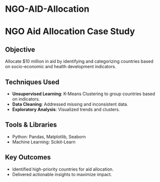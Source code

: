 # NGO-AID-Allocation
# NGO Aid Allocation Case Study

## Objective
Allocate $10 million in aid by identifying and categorizing countries based on socio-economic and health development indicators.

## Techniques Used
- **Unsupervised Learning**: K-Means Clustering to group countries based on indicators.
- **Data Cleaning**: Addressed missing and inconsistent data.
- **Exploratory Analysis**: Visualized trends and clusters.

## Tools & Libraries
- Python: Pandas, Matplotlib, Seaborn
- Machine Learning: Scikit-Learn

## Key Outcomes
- Identified high-priority countries for aid allocation.
- Delivered actionable insights to maximize impact.


